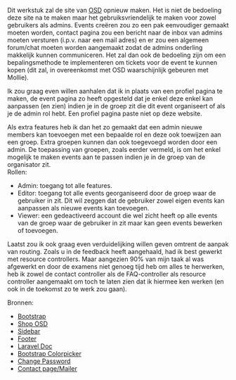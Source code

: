 <p>Dit werkstuk zal de site van <a href="http://shop.osdvub.be/">OSD</a> opnieuw maken. Het is niet de bedoeling deze site na te maken maar het gebruiksvriendelijk te maken voor zowel gebruikers als admins. Events creëren zou zo een pak eenvoudiger gemaakt moeten worden, contact pagina zou een bericht naar de inbox van admins moeten versturen (i.p.v. naar een mail adres) en er zou een algemeen forum/chat moeten worden aangemaakt zodat de admins onderling makkelijk kunnen communiceren. Het zal dan ook de bedoeling zijn om een bepalingsmethode te implementeren om tickets voor de event te kunnen kopen (dit zal, in overeenkomst met OSD waarschijnlijk gebeuren met Mollie).</p>
<p>Ik zou graag even willen aanhalen dat ik in plaats van een profiel pagina te maken,
    de event pagina zo heeft opgesteld dat je enkel deze enkel kan aanpassen (en zien) indien je in de groep zit
    die dit event organiseert of als je de admin rol hebt. Een profiel pagina paste niet op deze website.
</p>
<p>
    Als extra features heb ik dan het zo gemaakt dat een admin nieuwe members kan toevoegen met een bepaalde rol en deze ook toewijzen aan een groep.
    Extra groepen kunnen dan ook toegevoegd worden door een admin. De toepassing van groepen, zoals eerder vermeld,
    is om het enkel mogelijk te maken events aan te passen indien je in de groep van de organisator zit.
    <br>
    Rollen:
</p>
<ul>
    <li>Admin: toegang tot alle features.</li>
    <li>Editor: toegang tot alle events georganiseerd door de groep waar de gebruiker in zit.
        Dit wil zeggen dat de gebruiker zowel eigen events kan aanpassen als nieuwe events kan toevoegen.</li>
    <li>Viewer: een gedeactiveerd account die wel zicht heeft op alle events van de groep
        waar de gebruiker in zit maar kan geen events bewerken of toevoegen.</li>
</ul>
<p>
    Laatst zou ik ook graag even verduidelijking willen geven omtrent de aanpak van routing.
    Zoals u in de feedback heeft aangehaald, had ik best gewerkt met resource controllers.
    Maar aangezien 90% van mijn taak al was afgewerkt en
    door de examens niet genoeg tijd heb om alles te herwerken, heb ik zowel de contact controller als de
    FAQ-controller als resource controller aangemaakt om toch te laten zien dat ik hiermee ken werken
    (en ook in de toekomst zo te werk zou gaan).
</p>

<p>Bronnen:</p>
<ul>
    <li><a href="https://getbootstrap.com/">Bootstrap</a></li>
    <li><a href="http://shop.osdvub.be/">Shop OSD</a></li>
    <li><a href="https://startbootstrap.com/previews/simple-sidebar">Sidebar</a></li>
    <li><a href="https://getbootstrap.com/docs/4.0/examples/sticky-footer/">Footer</a></li>
    <li><a href="https://laravel.com/docs/8.x/validation#form-request-validation">Laravel Doc</a></li>
    <li><a href="https://itsjavi.com/bootstrap-colorpicker/index.html">Bootstrap Colorpicker</a></li>
    <li><a href="https://www.itsolutionstuff.com/post/laravel-change-password-with-current-password-validation-exampleexample.html">Change Password</a></li>
    <li><a href="https://www.webslesson.info/2018/09/simple-way-to-sending-an-email-in-laravel.html">Contact page/Mailer</a></li>
</ul>